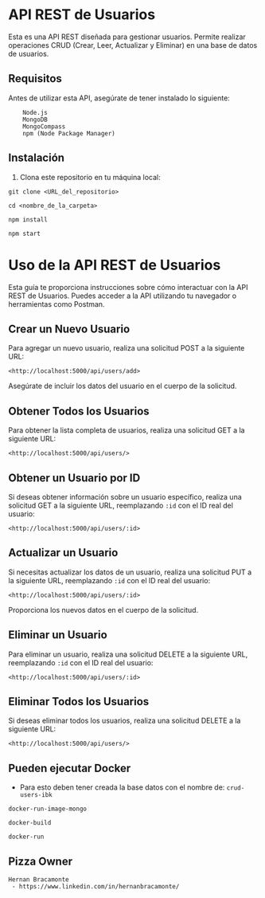 # API REST de Usuarios

Esta es una API REST diseñada para gestionar usuarios. Permite realizar operaciones CRUD (Crear, Leer, Actualizar y Eliminar) en una base de datos de usuarios.

## Requisitos

Antes de utilizar esta API, asegúrate de tener instalado lo siguiente:

````
    Node.js
    MongoDB
    MongoCompass
    npm (Node Package Manager)
`````

## Instalación

1. Clona este repositorio en tu máquina local:

````
git clone <URL_del_repositorio>

cd <nombre_de_la_carpeta>

npm install

npm start
````

# Uso de la API REST de Usuarios

Esta guía te proporciona instrucciones sobre cómo interactuar con la API REST de Usuarios. Puedes acceder a la API utilizando tu navegador o herramientas como Postman.

## Crear un Nuevo Usuario

Para agregar un nuevo usuario, realiza una solicitud POST a la siguiente URL:

````
<http://localhost:5000/api/users/add>
````

Asegúrate de incluir los datos del usuario en el cuerpo de la solicitud.

## Obtener Todos los Usuarios

Para obtener la lista completa de usuarios, realiza una solicitud GET a la siguiente URL:

````
<http://localhost:5000/api/users/>
````

## Obtener un Usuario por ID

Si deseas obtener información sobre un usuario específico, realiza una solicitud GET a la siguiente URL, reemplazando `:id` con el ID real del usuario:

````
<http://localhost:5000/api/users/:id>
````

## Actualizar un Usuario

Si necesitas actualizar los datos de un usuario, realiza una solicitud PUT a la siguiente URL, reemplazando `:id` con el ID real del usuario:

````
<http://localhost:5000/api/users/:id>
````

Proporciona los nuevos datos en el cuerpo de la solicitud.

## Eliminar un Usuario

Para eliminar un usuario, realiza una solicitud DELETE a la siguiente URL, reemplazando `:id` con el ID real del usuario:

````
<http://localhost:5000/api/users/:id>
````

## Eliminar Todos los Usuarios

Si deseas eliminar todos los usuarios, realiza una solicitud DELETE a la siguiente URL:

````
<http://localhost:5000/api/users/>
````

## Pueden ejecutar Docker

- Para esto deben tener creada la base datos con el nombre de: ````crud-users-ibk````

````
docker-run-image-mongo

docker-build

docker-run
````

## Pizza Owner

    Hernan Bracamonte 
     - https://www.linkedin.com/in/hernanbracamonte/
